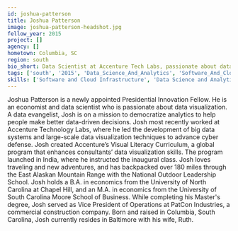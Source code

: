 ```yaml
---
id: joshua-patterson
title: Joshua Patterson
image: joshua-patterson-headshot.jpg
fellow_year: 2015
project: []
agency: []
hometown: Columbia, SC
region: south
bio_short: Data Scientist at Accenture Tech Labs, passionate about data visualization and making data driven decisions. Economics, UNC and USC (not SoCal).
tags: ['south', '2015', 'Data_Science_And_Analytics', 'Software_And_Cloud_Infrastructure']
skills: ['Software and Cloud Infrastructure', 'Data Science and Analytics']
---
```


Joshua Patterson is a newly appointed Presidential Innovation Fellow.  He is an economist and data scientist who is passionate about data visualization. A data evangelist, Josh is on a mission to democratize analytics to help people make better data-driven decisions. Josh most recently worked at Accenture Technology Labs, where he led the development of big data systems and large-scale data visualization techniques to advance cyber defense. Josh created Accenture’s Visual Literacy Curriculum, a global program that enhances consultants’ data visualization skills. The program launched in India, where he instructed the inaugural class. Josh loves traveling and new adventures, and has backpacked over 180 miles through the East Alaskan Mountain Range with the National Outdoor Leadership School.  Josh holds a B.A. in economics from the University of North Carolina at Chapel Hill, and an M.A. in economics from the University of South Carolina Moore School of Business. While completing his Master's degree, Josh served as Vice President of Operations at PatCon Industries, a commercial construction company. Born and raised in Columbia, South Carolina, Josh currently resides in Baltimore with his wife, Ruth.
